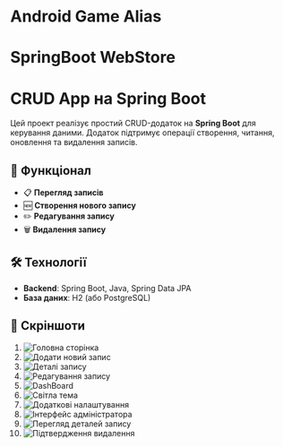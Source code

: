# Android Game Alias 
# SpringBoot WebStore
# CRUD App на Spring Boot

Цей проект реалізує простий CRUD-додаток на **Spring Boot** для керування даними. Додаток підтримує операції створення, читання, оновлення та видалення записів.

## 🚀 Функціонал

- 📋 **Перегляд записів**
- 🆕 **Створення нового запису**
- ✏️ **Редагування запису**
- 🗑️ **Видалення запису**

## 🛠 Технології

- **Backend**: Spring Boot, Java, Spring Data JPA
- **База даних**: H2 (або PostgreSQL)

## 📸 Скріншоти

1. ![Головна сторінка](screenshots/screenshot1.png)
2. ![Додати новий запис](screenshots/screenshot2.png)
3. ![Деталі запису](screenshots/screenshot3.png)
4. ![Редагування запису](screenshots/screenshot4.png)
5. ![DashBoard](screenshots/screenshot5.png)
6. ![Світла тема](screenshots/screenshot6.png)
7. ![Додаткові налаштування](screenshots/screenshot7.png)
8. ![Інтерфейс адміністратора](screenshots/screenshot8.png)
9. ![Перегляд деталей запису](screenshots/screenshot9.png)
10. ![Підтвердження видалення](screenshots/screenshot10.png)
